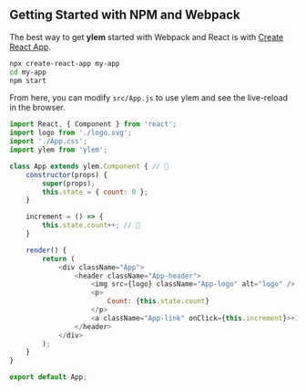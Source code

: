 ## Getting Started with NPM and Webpack

The best way to get **ylem** started with Webpack and React is with [Create React App](https://github.com/facebook/create-react-app).

```sh
npx create-react-app my-app
cd my-app
npm start
```

From here, you can modify `src/App.js` to use ylem and see the live-reload in the browser.

```js
import React, { Component } from 'react';
import logo from './logo.svg';
import './App.css';
import ylem from 'ylem';

class App extends ylem.Component { // 👀
	constructor(props) {
		super(props);
		this.state = { count: 0 };
	}

	increment = () => {
		this.state.count++; // 👀
	}

	render() {
		return (
			<div className="App">
				<header className="App-header">
					<img src={logo} className="App-logo" alt="logo" />
					<p>
						Count: {this.state.count}
					</p>
					<a className="App-link" onClick={this.increment}>+1</a>
				</header>
			</div>
		);
	}
}

export default App;
```
